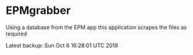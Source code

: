 # EPMgrabber
Using a database from the EPM app this application scrapes the files as required


Latest backup: Sun Oct 6 16:28:01 UTC 2019
